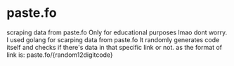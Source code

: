 # paste.fo
scraping data from paste.fo
Only for educational purposes lmao dont worry.
I used golang for scarping data from paste.fo
It randomly generates code itself and checks if there's data in that specific link or not.
as the format of link is:
paste.fo/{random12digitcode}
